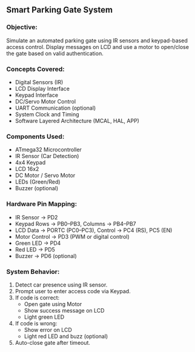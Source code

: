 ## Smart Parking Gate System

### Objective:

Simulate an automated parking gate using IR sensors and keypad-based access control. Display messages on LCD and use a motor to open/close the gate based on valid authentication.

### Concepts Covered:

- Digital Sensors (IR)
- LCD Display Interface
- Keypad Interface
- DC/Servo Motor Control
- UART Communication (optional)
- System Clock and Timing
- Software Layered Architecture (MCAL, HAL, APP)

### Components Used:

- ATmega32 Microcontroller
- IR Sensor (Car Detection)
- 4x4 Keypad
- LCD 16x2
- DC Motor / Servo Motor
- LEDs (Green/Red)
- Buzzer (optional)

### Hardware Pin Mapping:

- IR Sensor → PD2
- Keypad Rows → PB0–PB3, Columns → PB4–PB7
- LCD Data → PORTC (PC0–PC3), Control → PC4 (RS), PC5 (EN)
- Motor Control → PD3 (PWM or digital control)
- Green LED → PD4
- Red LED → PD5
- Buzzer → PD6 (optional)

### System Behavior:

1. Detect car presence using IR sensor.
2. Prompt user to enter access code via Keypad.
3. If code is correct:
   - Open gate using Motor
   - Show success message on LCD
   - Light green LED
4. If code is wrong:
   - Show error on LCD
   - Light red LED and buzz (optional)
5. Auto-close gate after timeout.
